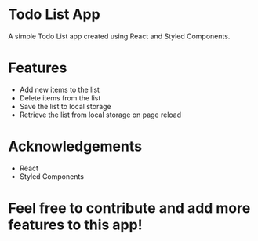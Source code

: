 # Todo List App
A simple Todo List app created using React and Styled Components.

# Features
- Add new items to the list
- Delete items from the list
- Save the list to local storage
- Retrieve the list from local storage on page reload

# Acknowledgements
- React
- Styled Components

# Feel free to contribute and add more features to this app!

